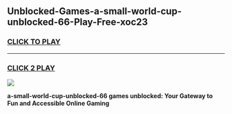 
## Unblocked-Games-a-small-world-cup-unblocked-66-Play-Free-xoc23
<h3>
<a href="https://premium76.site?title=a-small-world-cup-unblocked-66&ref=19M">CLICK TO PLAY</a></h3>
<hr>

<h3>
<a href="https://premium76.site?title=a-small-world-cup-unblocked-66&ref=19M">CLICK 2 PLAY</a>
  
</h3>

<a href="https://premium76.site?title=a-small-world-cup-unblocked-66&ref=19M"><img src="https://clearcache.store/games.png"></a>


**a-small-world-cup-unblocked-66 games unblocked: Your Gateway to Fun and Accessible Online Gaming**
